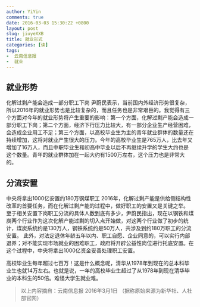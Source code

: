 ```yaml
---
author: YiYin
comments: true
date: 2016-03-03 15:30:22 +0800
layout: post
slug: jiuyeXXB
title: 就业形式
categories: [读]
tags:
-  云南信息报
-  就业
---
```

## 就业形势
化解过剩产能会造成一部分职工下岗
尹蔚民表示，当前国内外经济形势很复杂，所以2016年的就业形势也是比较复杂的，而且任务也是非常艰巨的。我觉得有三个方面对今年的就业形势将产生重要的影响：第一个方面，化解过剩产能会造成一部分职工下岗；第二个方面，经济下行压力比较大，有一部分企业生产经营困难，会造成企业用工不足；第三个方面，以高校毕业生为主的青年就业群体的数量还在持续增加，这将对就业产生很大的压力。今年的高校毕业生是765万人，比去年又增加了16万人，而且中职毕业生和初高中毕业以后不再继续升学的学生大约也是这个数量。青年的就业群体加在一起大约有1500万左右，这个压力也是非常大的。

## 分流安置
中央将拿出1000亿安置约180万钢煤职工
2016年，化解过剩产能是供给侧结构性改革的首要任务，而在化解过剩产能的过程中，做好职工的安置又是关键之举。
至于相关安置下岗职工分流的具体人数到底有多少，尹蔚民指出，现在以钢铁和煤炭两个行业作为这次化解产能过剩的切入点开始做，对这两个行业做了初步的统计，煤炭系统约是130万人，钢铁系统约是50万人，共涉及到约180万职工的分流安置。
此外，对法定退休年龄五年以内、职工自愿、企业同意的，可以实行内部退养；对不能实现市场就业的困难职工，政府将开辟公益性岗位进行托底安置。在这个过程中，中央将拿出1000亿资金妥善处理职工安置。

<div class="readreview">
高校毕业生每年超过七百万！这是什么概念呢，清华从1978年到现在的总本科毕业生也就14万左右。也就是说，一年的高校毕业生超过了从1978年到现在清华毕业的本科生的50倍。难怪大学生就业难。</div>

<div class="quote"> <blockquote>
    	以上内容摘自：云南信息报 2016年3月1日 （据称原始来源为新华社、人社部官网）</a>
    </blockquote>
</div>
